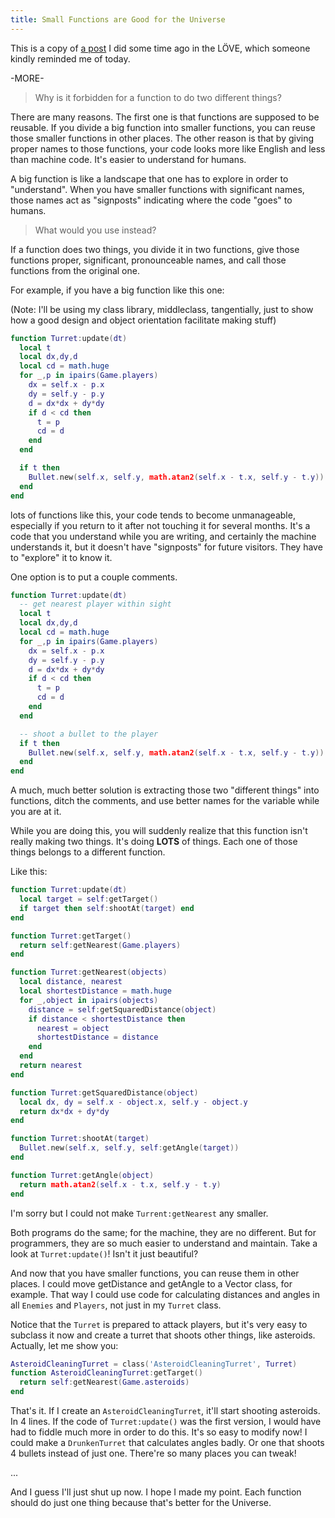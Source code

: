 ```yaml
---
title: Small Functions are Good for the Universe
---
```

This is a copy of [a post](https://love2d.org/forums/viewtopic.php?t=2826&p=33948#p33950) I
did some time ago in the LÖVE, which someone kindly reminded me of
today.

-MORE-

> Why is it forbidden for a function to do two different things?

There are many reasons. The first one is that functions are supposed to
be reusable. If you divide a big function into smaller functions, you
can reuse those smaller functions in other places. The other reason is
that by giving proper names to those functions, your code looks more
like English and less than machine code. It's easier to understand for
humans.

A big function is like a landscape that one has to explore in order to
"understand". When you have smaller functions with significant names,
those names act as "signposts" indicating where the code "goes" to
humans.

> What would you use instead?

If a function does two things, you divide it in two functions, give
those functions proper, significant, pronounceable names, and call those
functions from the original one.

For example, if you have a big function like this one:

(Note: I'll be using my class library, middleclass, tangentially, just
to show how a good design and object orientation facilitate making
stuff)

```lua
function Turret:update(dt)
  local t
  local dx,dy,d
  local cd = math.huge
  for _,p in ipairs(Game.players)
    dx = self.x - p.x
    dy = self.y - p.y
    d = dx*dx + dy*dy
    if d < cd then
      t = p
      cd = d
    end
  end

  if t then
    Bullet.new(self.x, self.y, math.atan2(self.x - t.x, self.y - t.y))
  end
end
```

lots of functions like this, your code tends to become unmanageable,
especially if you return to it after not touching it for several months.
It's a code that you understand while you are writing, and certainly the
machine understands it, but it doesn't have "signposts" for future
visitors. They have to "explore" it to know it.

One option is to put a couple comments.

```lua
function Turret:update(dt)
  -- get nearest player within sight
  local t
  local dx,dy,d
  local cd = math.huge
  for _,p in ipairs(Game.players)
    dx = self.x - p.x
    dy = self.y - p.y
    d = dx*dx + dy*dy
    if d < cd then
      t = p
      cd = d
    end
  end

  -- shoot a bullet to the player
  if t then
    Bullet.new(self.x, self.y, math.atan2(self.x - t.x, self.y - t.y))
  end
end
```
A much, much better solution is extracting those two "different things"
into functions, ditch the comments, and use better names for the
variable while you are at it.

While you are doing this, you will suddenly realize that this function
isn't really making two things. It's doing **LOTS** of things. Each one
of those things belongs to a different function.

Like this:

```lua
function Turret:update(dt)
  local target = self:getTarget()
  if target then self:shootAt(target) end
end

function Turret:getTarget()
  return self:getNearest(Game.players)
end

function Turret:getNearest(objects)
  local distance, nearest
  local shortestDistance = math.huge
  for _,object in ipairs(objects)
    distance = self:getSquaredDistance(object)
    if distance < shortestDistance then
      nearest = object
      shortestDistance = distance
    end
  end
  return nearest
end

function Turret:getSquaredDistance(object)
  local dx, dy = self.x - object.x, self.y - object.y
  return dx*dx + dy*dy
end

function Turret:shootAt(target)
  Bullet.new(self.x, self.y, self:getAngle(target))
end

function Turret:getAngle(object)
  return math.atan2(self.x - t.x, self.y - t.y)
end
```
I'm sorry but I could not make `Turrent:getNearest` any smaller.

Both programs do the same; for the machine, they are no different. But
for programmers, they are so much easier to understand and maintain.
Take a look at `Turret:update()`! Isn't it just beautiful?

And now that you have smaller functions, you can reuse them in other
places. I could move getDistance and getAngle to a Vector class, for
example. That way I could use code for calculating distances and angles
in all `Enemies` and `Players`, not just in my `Turret` class.

Notice that the `Turret` is prepared to attack players, but it's very
easy to subclass it now and create a turret that shoots other things,
like asteroids. Actually, let me show you:

```lua
AsteroidCleaningTurret = class('AsteroidCleaningTurret', Turret)
function AsteroidCleaningTurret:getTarget()
  return self:getNearest(Game.asteroids)
end
```

That's it. If I create an `AsteroidCleaningTurret`, it'll start shooting
asteroids. In 4 lines. If the code of `Turret:update()` was the first
version, I would have had to fiddle much more in order to do this. It's
so easy to modify now! I could make a `DrunkenTurret` that calculates
angles badly. Or one that shoots 4 bullets instead of just one. There're
so many places you can tweak!

...

And I guess I'll just shut up now. I hope I made my point. Each function
should do just one thing because that's better for the Universe.
